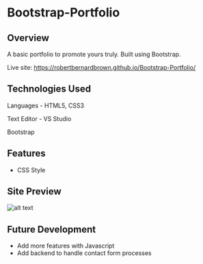 # Bootstrap-Portfolio

## Overview

A basic portfolio to promote yours truly. Built using Bootstrap.

Live site: https://robertbernardbrown.github.io/Bootstrap-Portfolio/

## Technologies Used

Languages - HTML5, CSS3

Text Editor - VS Studio

Bootstrap

## Features

* CSS Style

## Site Preview
![alt text](https://robertbernardbrown.github.io/Bootstrap-Portfolio/preview.png)

## Future Development

* Add more features with Javascript
* Add backend to handle contact form processes
